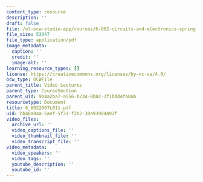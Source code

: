 ```yaml
---
content_type: resource
description: ''
draft: false
file: /ol-ocw-studio-app/courses/6-002-circuits-and-electronics-spring-2007/bb46a0aa5aef5f31f2b238a93984492f_6_0022007L011.pdf
file_size: 53947
file_type: application/pdf
image_metadata:
  caption: ''
  credit: ''
  image-alt: ''
learning_resource_types: []
license: https://creativecommons.org/licenses/by-nc-sa/4.0/
ocw_type: OCWFile
parent_title: Video Lectures
parent_type: CourseSection
parent_uid: 9b4a2ba7-a556-b234-8b0c-3f1bdd4fa8ab
resourcetype: Document
title: 6_0022007L011.pdf
uid: bb46a0aa-5aef-5f31-f2b2-38a93984492f
video_files:
  archive_url: ''
  video_captions_file: ''
  video_thumbnail_file: ''
  video_transcript_file: ''
video_metadata:
  video_speakers: ''
  video_tags: ''
  youtube_description: ''
  youtube_id: ''
---
```

